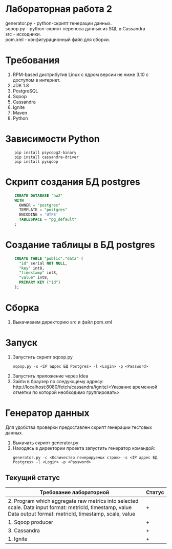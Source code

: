 # Лабораторная работа 2  
  
generator.py - python-скрипт генерации данных.\
sqoop.py - python-скрипт переноса данных из SQL в Cassandra\
src - исходники. \
pom.xml - конфигурационный файл для сборки.

# Требования  
1. RPM-based дистрибутив Linux с ядром версии не ниже 3.10 с доступом в интернет.  
2. JDK 1.8
3. PostgreSQL
4. Sqoop
5. Cassandra
6. Ignite
7. Maven
8. Python

# Зависимости Python
```console
    pip install psycopg2-binary 
    pip install cassandra-driver
    pip install pysqoop
```

# Скрипт создания БД postgres
```sql
    CREATE DATABASE "hw2"
    WITH
      OWNER = "postgres"
      TEMPLATE = "postgres"
      ENCODING = 'UTF8'
      TABLESPACE = "pg_default"
    ;
```

# Создание таблицы в БД postgres
```sql
    CREATE TABLE "public"."data" (
      "id" serial NOT NULL,
      "key" int8,
      "timestamp" int8,
      "value" int8,
      PRIMARY KEY ("id")
    );
```

# Сборка  
1. Выкачиваем директорию src и файл pom.xml

# Запуск  

1. Запустить скрипт sqoop.py  
    ```console
    sqoop.py -s <IP адрес БД Postgres> -l <Login> -p <Password>
    ```
2. Запустить приложение через Idea
3. Зайти в браузер по следующему адресу: http://localhost:8080/fetch/cassandra/ignite/<Указание временной отметки по которой необходимо группировать>

# Генератор данных 
Для удобства проверки предоставлен скрипт генерации тестовых данных.  

1. Выкачать скрипт generator.py  
4. Находясь в директории проекта запустить генератор командой:  
    ```console
    generator.py -c <Количество генерируемых строк> -s <IP адрес БД Postgres> -l <Login> -p <Password>
    ```
 
## Текущий статус
|Требование лабораторной  |Статус   |
|---|---|
|2.	Program which aggregate raw metrics into selected scale.  Data input format: metricId, timestamp, value  Data output format: metricId, timestamp, scale, value  |  + |
|1. Sqoop producer   | +  |
|3. Cassandra   | + |
|1. Ignite | +  |
  
